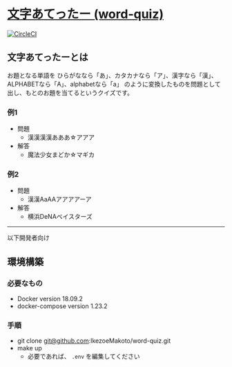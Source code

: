 # [文字あてったー (word-quiz)](https://word-quiz.zoe.tools/)
[![CircleCI](https://circleci.com/gh/IkezoeMakoto/word-quiz.svg?style=svg)](https://circleci.com/gh/IkezoeMakoto/word-quiz)

## 文字あてったーとは
お題となる単語を ひらがななら「あ」、カタカナなら「ア」、漢字なら「漢」、ALPHABETなら「A」、alphabetなら「a」
のように変換したものを問題として出し、もとのお題を当てるというクイズです。

### 例1
* 問題
    * 漢漢漢漢あああ☆アアア
* 解答
    * 魔法少女まどか☆マギカ

### 例2
* 問題
    * 漢漢AaAAアアアアーア
* 解答
    * 横浜DeNAベイスターズ

----
以下開発者向け

## 環境構築
### 必要なもの
* Docker version 18.09.2
* docker-compose version 1.23.2

### 手順
* git clone git@github.com:IkezoeMakoto/word-quiz.git
* make up
    * 必要であれば、 `.env` を編集してください
